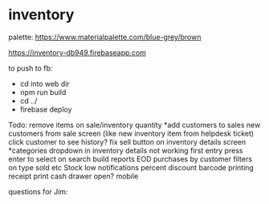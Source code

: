 # inventory

palette: https://www.materialpalette.com/blue-grey/brown

https://inventory-db949.firebaseapp.com

to push to fb:
- cd into web dir
- npm run build
- cd ../
- firebase deploy


Todo:
    remove items on sale/inventory quantity
    *add customers to sales
    new customers from sale screen (like new inventory item from helpdesk ticket)
    click customer to see history?
    fix sell button on inventory details screen
    *categories dropdown in inventory details not working
    first entry press enter to select on search
    build reports
        EOD
        purchases by customer
        filters on type sold etc
    Stock low notifications
    percent discount
    barcode printing
    receipt print
    cash drawer open?
    mobile

questions for Jim:
